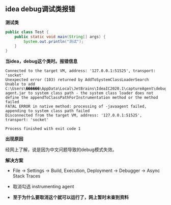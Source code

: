 ## idea debug调试类报错

**测试类**

```java
public class Test {
    public static void main(String[] args) {
        System.out.println("测试");
    }
}
```

**当idea，debug这个类时。报错信息**

```
Connected to the target VM, address: '127.0.0.1:51525', transport: 'socket'
Unexpected error (103) returned by AddToSystemClassLoaderSearch
Unable to add C:\Users\������\AppData\Local\JetBrains\IdeaIC2020.1\captureAgent\debugger-agent.jar to system class path - the system class loader does not define the appendToClassPathForInstrumentation method or the method failed
FATAL ERROR in native method: processing of -javaagent failed, appending to system class path failed
Disconnected from the target VM, address: '127.0.0.1:51525', transport: 'socket'

Process finished with exit code 1
```

**出现原因**

经网上了解，说是因为中文问题导致的debug模式失效。

**解决方案**

- File -> Settings -> Build, Execution, Deployment -> Debugger -> Async Stack Traces
- 取消勾选 instrumenting agent

- **至于为什么要取消这个就可以运行了，网上暂时未查到资料**